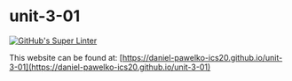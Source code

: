 # unit-3-01

[![GitHub's Super Linter](https://github.com/daniel-pawelko-ics20/unit-3-01/workflows/GitHub's%20Super%20Linter/badge.svg)](https://github.com/daniel-pawelko-ics20/unit-3-01/actions)



This website can be found at: [https://daniel-pawelko-ics20.github.io/unit-3-01](https://daniel-pawelko-ics20.github.io/unit-3-01)
